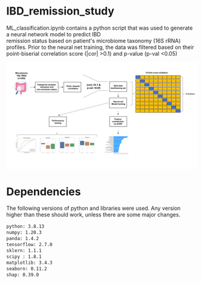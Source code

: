 # IBD_remission_study
ML_classification.ipynb contains a python script that was used to generate a neural network model to predict IBD <br>
remission status based on patient's microbiome taxonomy (16S rRNA) profiles.
Prior to the neural net training, the data was filtered based on their point-biserial correlation score (|cor| >0.1) and p-value (p-val <0.05)

![Overall Schematic](https://github.com/smha118/IBD_remission_study/blob/main/figures/IBD_ML_Figures.png?raw=true)


# Dependencies
The following versions of python and libraries were used. 
Any version higher than these should work, unless there are some major changes.
```
python: 3.8.13
numpy: 1.20.3
panda: 1.4.2
tensorflow: 2.7.0
sklern: 1.1.1
scipy : 1.8.1
matplotlib: 3.4.3
seaborn: 0.11.2
shap: 0.39.0
```